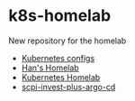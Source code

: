 # k8s-homelab
New repository for the homelab

- [Kubernetes configs](https://github.com/eldorplus/Kubernetes-configs.git)
- [Han's Homelab](https://github.com/chamburr/homelab.git)
- [Kubernetes Homelab](https://github.com/shutthegoatup/homelab.git)
- [scpi-invest-plus-argo-cd](https://github.com/mchekini-check-consulting/scpi-invest-plus-argo-cd.git)